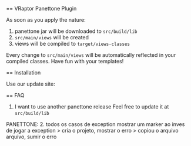 == VRaptor Panettone Plugin

As soon as you apply the nature:

1. panettone jar will be downloaded to `src/build/lib`
2. `src/main/views` will be created
3. views will be compiled to `target/views-classes`

Every change to `src/main/views` will be automatically reflected in your compiled classes. Have fun with your templates!

== Installation  

Use our update site: 

== FAQ

1. I want to use another panettone release
Feel free to update it at `src/build/lib`


PANETTONE:
2. todos os casos de exception mostrar um marker ao inves de jogar a exception
	> cria o projeto, mostrar o erro
	> copiou o arquivo arquivo, sumir o erro